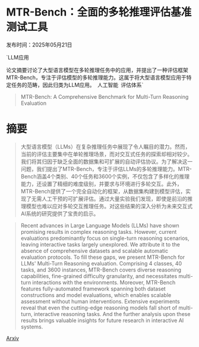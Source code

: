 # MTR-Bench：全面的多轮推理评估基准测试工具

发布时间：2025年05月21日

`LLM应用

论文摘要讨论了大型语言模型在多轮推理任务中的应用，并提出了一种评估框架MTR-Bench，专注于评估模型的多轮推理能力。这属于将大型语言模型应用于特定任务的范畴，因此归类为LLM应用。` `人工智能` `评估体系`

> MTR-Bench: A Comprehensive Benchmark for Multi-Turn Reasoning Evaluation

# 摘要

> 大型语言模型（LLMs）在复杂推理任务中展现了令人瞩目的潜力。然而，当前的评估主要集中在单轮推理场景，而对交互式任务的探索却相对较少。我们将其归因于缺乏全面的数据集和可扩展的自动评估协议。为了解决这一问题，我们提出了MTR-Bench，专注于评估LLMs的多轮推理能力。MTR-Bench涵盖4个类别、40个任务和3600个实例，不仅包含了多样化的推理能力，还设置了精细的难度级别，并要求与环境进行多轮交互。此外，MTR-Bench提供了一个完全自动化的框架，从数据集构建到模型评估，实现了无需人工干预的可扩展评估。通过大量实验我们发现，即使是前沿的推理模型也难以应对多轮交互推理任务。对这些结果的深入分析为未来交互式AI系统的研究提供了宝贵的启示。

> Recent advances in Large Language Models (LLMs) have shown promising results in complex reasoning tasks. However, current evaluations predominantly focus on single-turn reasoning scenarios, leaving interactive tasks largely unexplored. We attribute it to the absence of comprehensive datasets and scalable automatic evaluation protocols. To fill these gaps, we present MTR-Bench for LLMs' Multi-Turn Reasoning evaluation. Comprising 4 classes, 40 tasks, and 3600 instances, MTR-Bench covers diverse reasoning capabilities, fine-grained difficulty granularity, and necessitates multi-turn interactions with the environments. Moreover, MTR-Bench features fully-automated framework spanning both dataset constructions and model evaluations, which enables scalable assessment without human interventions. Extensive experiments reveal that even the cutting-edge reasoning models fall short of multi-turn, interactive reasoning tasks. And the further analysis upon these results brings valuable insights for future research in interactive AI systems.

[Arxiv](https://arxiv.org/abs/2505.17123)